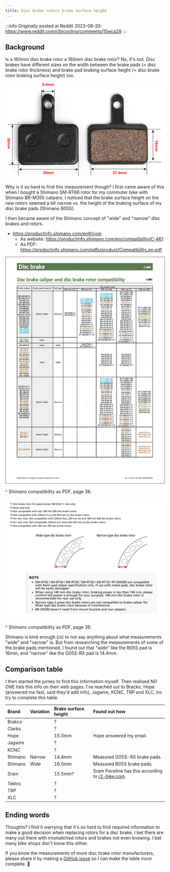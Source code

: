 ```yaml
---
title: Disc brake rotors brake surface height
---
```


:::info
Originally posted at Reddit 2023-08-20: <https://www.reddit.com/r/bicycling/comments/15wca29>
:::

## Background

Is a 160mm disc brake rotor a 160mm disc brake rotor? No, it's not. Disc brakes have different sizes on the width between the brake pads (= disc brake rotor thickness) and brake pad braking surface height (= disc brake rotor braking surface height) too.

![img](./img/shimano-pad-b05s-measurements.jpg "Example measurements of a Shimano B05S equivalent disc brake pad")

Why is it so hard to find this measurement though? I first came aware of this when I bought a Shimano  SM-RT66 rotor for my commuter bike with Shimano BR-M355 calipers. I noticed that the brake surface height on the new rotors seemed a bit narrow vs. the height of the braking surface of my disc brake pads (Shimano B05S).

I then became aware of the Shimano concept of "wide" and "narrow" disc brakes and rotors.

* <https://productinfo.shimano.com/en#/com>
  * As website: <https://productinfo.shimano.com/en/compatibility/C-461>
  * As PDF: <https://productinfo.shimano.com/pdfs/product/Compatibility_en.pdf>

![img](./img/shimano-compatibility-page-38.webp "Page 38")

^ Shimano compatibility as PDF, page 38.

![img](./img/shimano-compatibility-page-39.webp "Page 39")

^ Shimano compatibility as PDF, page 39.

Shimano is kind enough (/s) to not say anything about what measurements "wide" and "narrow" is. But from researching the measurements of some of the brake pads mentioned, I found out that "wide" like the B05S pad is 16mm, and "narrow" like the G05S-RX pad is 14.4mm.

## Comparison table

I then started the jurney to find this information myself. Then realised NO ONE lists this info on their web pages. I've reached out to Bracko, Hope (answered me fast, said they'd add info), Jagwire, KCNC, TRP and XLC, tro try to complete this table.

| Brand   | Variation | Brake surface height | Found out how                                                                                                                |
| :------ | :-------- | :------------------- | :--------------------------------------------------------------------------------------------------------------------------- |
| Brakco  |           | ?                    |                                                                                                                              |
| Clarks  |           | ?                    |                                                                                                                              |
| Hope    |           | 15.0mm               | Hope answered my email.                                                                                                      |
| Jagwire |           | ?                    |                                                                                                                              |
| KCNC    |           | ?                    |                                                                                                                              |
| Shimano | Narrow    | 14.4mm               | Measured G05S-RX brake pads.                                                                                                 |
| Shimano | Wide      | 16.0mm               | Measured B05S brake pads.                                                                                                    |
| Sram    |           | 15.5mm?              | Sram Paceline has this according to [r2-bike.com](https://r2-bike.com/SRAM-Brake-Disc-Paceline-Rounded-Edges-160-mm-6-Bolt). |
| Tektro  |           | ?                    |                                                                                                                              |
| TRP     |           | ?                    |                                                                                                                              |
| XLC     |           | ?                    |                                                                                                                              |

## Ending words

Thoughts? I find it warrying that it's so hard to find required information to make a good decision when replacing rotors for a disc brake. I bet there are many out there with mismatched rotors and brakes not even knowing. I bet many bike shops don't know this either.

If you know the measurements of more disc brake rotor manufacturers, please share it by making a [GitHub issue](https://github.com/o-l-a-v/o-l-a-v.github.io/issues/new/choose) so I can make the table more complete. 🙂
